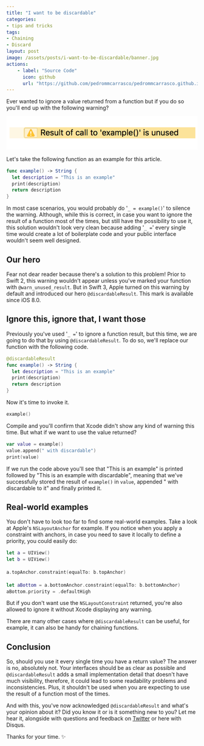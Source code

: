```yaml
---
title: "I want to be discardable"
categories:
- tips and tricks
tags:
- Chaining
- Discard
layout: post
image: /assets/posts/i-want-to-be-discardable/banner.jpg
actions:
    - label: "Source Code"
      icon: github
      url: "https://github.com/pedrommcarrasco/pedrommcarrasco.github.io/blob/master/Articles-Source-Code/I%20want%20to%20be%20discardable/Discardable.swift"
---
```


Ever wanted to ignore a value returned from a function but if you do so you'll end up with the following warning? 

![](https://github.com/pedrommcarrasco/pedrommcarrasco.github.io/blob/master/assets/posts/i-want-to-be-discardable/warning.png?raw=true) 

Let's take the following function as an example for this article.

```swift
func example() -> String {
  let description = "This is an example"
  print(description)
  return description
}
```

In most case scenarios, you would probably do '`_ = example()`' to silence the warning. Although, while this is correct, in case you want to ignore the result of a function most of the times, but still have the possibility to use it, this solution wouldn't look very clean because adding '`_ =`' every single time would create a lot of boilerplate code and your public interface wouldn't seem well designed.

## Our hero

Fear not dear reader because there's a solution to this problem!
Prior to Swift 2, this warning wouldn't appear unless you've marked your function with `@warn_unused_result`. But in Swift 3, Apple turned on this warning by default and introduced our hero `@discardableResult`. This mark is available since iOS 8.0.

## Ignore this, ignore that, I want those

Previously you've used '`_ =`' to ignore a function result, but this time, we are going to do that by using `@discardableResult`. To do so, we'll replace our function with the following code.

```swift
@discardableResult
func example() -> String {
  let description = "This is an example"
  print(description)
  return description
}
```

Now it's time to invoke it.

```swift
example()
```

Compile and you'll confirm that Xcode didn't show any kind of warning this time. But what if we want to use the value returned? 

```swift
var value = example()
value.append(" with discardable")
print(value)
```

If we run the code above you'll see that "This is an example" is printed followed by "This is an example with discardable", meaning that we've successfully stored the result of `example()` in  `value`, appended " with discardable to it" and finally printed it.

## Real-world examples

You don't have to look too far to find some real-world examples. Take a look at Apple's `NSLayoutAnchor` for example. If you notice when you apply a constraint with anchors, in case you need to save it locally to define a priority, you could easily do:

```swift
let a = UIView()
let b = UIView()

a.topAnchor.constraint(equalTo: b.topAnchor)

let aBottom = a.bottomAnchor.constraint(equalTo: b.bottomAnchor)
aBottom.priority = .defaultHigh
```

But if you don't want use the `NSLayoutConstraint` returned, you're also allowed to ignore it without Xcode displaying any warning.

There are many other cases where `@discardableResult` can be useful, for example, it can also be handy for chaining functions.

## Conclusion
So, should you use it every single time you have a return value?
The answer is no, absolutely not. Your interfaces should be as clear as possible and `@discardableResult` adds a small implementation detail that doesn't have much visibility, therefore, it could lead to some readability problems and inconsistencies. Plus, it shouldn't be used when you are expecting to use the result of a function most of the times. 

And with this, you've now acknowledged `@discardableResult` and what's your opinion about it? Did you know it or is it something new to you? Let me hear it, alongside with questions and feedback on [Twitter](https://twitter.com/pedrommcarrasco) or here with Disqus.

Thanks for your time. ✨
